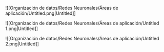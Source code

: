 ![[Organización de datos/Redes Neuronales/Áreas de aplicación/Untitled.png|Untitled]]

![[Organización de datos/Redes Neuronales/Áreas de aplicación/Untitled 1.png|Untitled]]

![[Organización de datos/Redes Neuronales/Áreas de aplicación/Untitled 2.png|Untitled]]